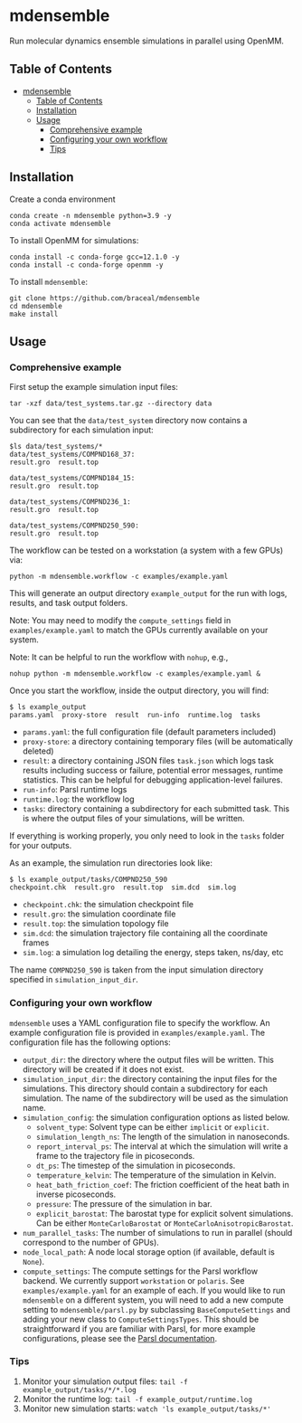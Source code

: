 # mdensemble

Run molecular dynamics ensemble simulations in parallel using OpenMM.

## Table of Contents
- [mdensemble](#mdensemble)
  - [Table of Contents](#table-of-contents)
  - [Installation](#installation)
  - [Usage](#usage)
    - [Comprehensive example](#comprehensive-example)
    - [Configuring your own workflow](#configuring-your-own-workflow)
    - [Tips](#tips)

## Installation

Create a conda environment
```console
conda create -n mdensemble python=3.9 -y
conda activate mdensemble
```

To install OpenMM for simulations:
```console
conda install -c conda-forge gcc=12.1.0 -y
conda install -c conda-forge openmm -y
```

To install `mdensemble`:
```console
git clone https://github.com/braceal/mdensemble
cd mdensemble
make install
```

## Usage

### Comprehensive example

First setup the example simulation input files:
```console
tar -xzf data/test_systems.tar.gz --directory data
```

You can see that the `data/test_system` directory now contains a subdirectory for each simulation input:
```console
$ls data/test_systems/*
data/test_systems/COMPND168_37:
result.gro  result.top

data/test_systems/COMPND184_15:
result.gro  result.top

data/test_systems/COMPND236_1:
result.gro  result.top

data/test_systems/COMPND250_590:
result.gro  result.top
```

The workflow can be tested on a workstation (a system with a few GPUs) via:
```console
python -m mdensemble.workflow -c examples/example.yaml
```
This will generate an output directory `example_output` for the run with logs, results, and task output folders.

Note: You may need to modify the `compute_settings` field in `examples/example.yaml` to match the GPUs currently available on your system.

Note: It can be helpful to run the workflow with `nohup`, e.g.,
```console
nohup python -m mdensemble.workflow -c examples/example.yaml &
```

Once you start the workflow, inside the output directory, you will find:
```console
$ ls example_output
params.yaml  proxy-store  result  run-info  runtime.log  tasks
```
- `params.yaml`: the full configuration file (default parameters included)
- `proxy-store`: a directory containing temporary files (will be automatically deleted)
- `result`: a directory containing JSON files `task.json` which logs task results including success or failure, potential error messages, runtime statistics. This can be helpful for debugging application-level failures.
- `run-info`: Parsl runtime logs
- `runtime.log`: the workflow log
- `tasks`: directory containing a subdirectory for each submitted task. This is where the output files of your simulations,  will be written.

If everything is working properly, you only need to look in the `tasks` folder for your outputs.

As an example, the simulation run directories look like:
```console
$ ls example_output/tasks/COMPND250_590
checkpoint.chk  result.gro  result.top  sim.dcd  sim.log
```
- `checkpoint.chk`: the simulation checkpoint file
- `result.gro`: the simulation coordinate file
- `result.top`: the simulation topology file
- `sim.dcd`: the simulation trajectory file containing all the coordinate frames
- `sim.log`: a simulation log detailing the energy, steps taken, ns/day, etc

The name `COMPND250_590` is taken from the input simulation directory specified in `simulation_input_dir`.

### Configuring your own workflow
`mdensemble` uses a YAML configuration file to specify the workflow. An example configuration file is provided in `examples/example.yaml`. The configuration file has the following options:
- `output_dir`: the directory where the output files will be written. This directory will be created if it does not exist.
- `simulation_input_dir`: the directory containing the input files for the simulations. This directory should contain a subdirectory for each simulation. The name of the subdirectory will be used as the simulation name.
- `simulation_config`: the simulation configuration options as listed below.
  - `solvent_type`: Solvent type can be either `implicit` or `explicit`.
  - `simulation_length_ns`: The length of the simulation in nanoseconds.
  - `report_interval_ps`: The interval at which the simulation will write a frame to the trajectory file in picoseconds.
  - `dt_ps`: The timestep of the simulation in picoseconds.
  - `temperature_kelvin`: The temperature of the simulation in Kelvin.
  - `heat_bath_friction_coef`: The friction coefficient of the heat bath in inverse picoseconds.
  - `pressure`: The pressure of the simulation in bar.
  - `explicit_barostat`: The barostat type for explicit solvent simulations. Can be either `MonteCarloBarostat` or `MonteCarloAnisotropicBarostat`.
- `num_parallel_tasks`: The number of simulations to run in parallel (should correspond to the number of GPUs).
- `node_local_path`: A node local storage option (if available, default is `None`).
- `compute_settings`: The compute settings for the Parsl workflow backend. We currently support `workstation` or `polaris`. See `examples/example.yaml` for an example of each. If you would like to run `mdensemble` on a different system, you will need to add a new compute setting to `mdensemble/parsl.py` by subclassing `BaseComputeSettings` and adding your new class to `ComputeSettingsTypes`. This should be straightforward if you are familiar with Parsl, for more example configurations, please see the [Parsl documentation](https://parsl.readthedocs.io/en/stable/userguide/configuring.html).

### Tips
1. Monitor your simulation output files: `tail -f example_output/tasks/*/*.log`
2. Monitor the runtime log: `tail -f example_output/runtime.log`
3. Monitor new simulation starts: `watch 'ls example_output/tasks/*'`